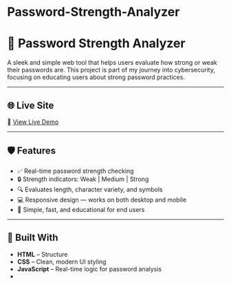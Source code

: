 # Password-Strength-Analyzer
# 🔐 Password Strength Analyzer

A sleek and simple web tool that helps users evaluate how strong or weak their passwords are. This project is part of my journey into cybersecurity, focusing on educating users about strong password practices.

---

## 🌐 Live Site

🔗 [View Live Demo](https://tolucodeglitch.github.io/password-analyzer/)  


---

## 🛡️ Features

- ✅ Real-time password strength checking
- 🔒 Strength indicators: Weak | Medium | Strong
- 🔍 Evaluates length, character variety, and symbols
- 💻 Responsive design — works on both desktop and mobile
- 🎯 Simple, fast, and educational for end users

---

## 🧰 Built With

- **HTML** – Structure
- **CSS** – Clean, modern UI styling
- **JavaScript** – Real-time logic for password analysis
- 
